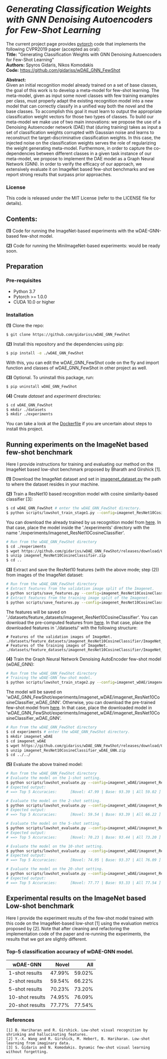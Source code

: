 # *Generating Classification Weights with GNN Denoising Autoencoders for Few-Shot Learning*

The current project page provides [pytorch](http://pytorch.org/) code that implements the following CVPR2019 paper (accepted as oral):   
**Title:**      "Generating Classification Weights with GNN Denoising Autoencoders for Few-Shot Learning"    
**Authors:**     Spyros Gidaris, Nikos Komodakis    
**Code:**        https://github.com/gidariss/wDAE_GNN_FewShot    

**Abstract:**  
Given an initial recognition model already trained on a set of base classes, the goal of this work is to develop a meta-model for few-shot learning. The meta-model, given as input some novel classes with few training examples per class, must properly adapt the existing recognition model into a new model that can correctly classify in a unified way both the novel and the base classes. To accomplish this goal it must learn to output the appropriate classification weight vectors for those two types of classes. To build our meta-model we make use of two main innovations: we propose the use of a Denoising Autoencoder network (DAE) that (during training) takes as input a set of classification weights corrupted with Gaussian noise and learns to reconstruct the target-discriminative classification weights. In this case, the injected noise on the classification weights serves the role of regularizing the weight generating meta-model. Furthermore, in order to capture the co-dependencies between different classes in a given task instance of our meta-model, we propose to implement the DAE model as a Graph Neural Network (GNN). In order to verify the efficacy of our approach, we extensively evaluate it on ImageNet based few-shot benchmarks and we report strong results that surpass prior approaches.


### License
This code is released under the MIT License (refer to the LICENSE file for details).

## Contents:
**(1)** Code for running the ImageNet-based experiments with the wDAE-GNN-based few-shot model.    

**(2)** Code for running the MiniImageNet-based experiments: would be ready soon.

## Preparation

### Pre-requisites
* Python 3.7
* Pytorch >= 1.0.0
* CUDA 10.0 or higher

### Installation

**(1)** Clone the repo:
```bash
$ git clone https://github.com/gidariss/wDAE_GNN_FewShot
```

**(2)** Install this repository and the dependencies using pip:
```bash
$ pip install -e ./wDAE_GNN_FewShot
```

With this, you can edit the wDAE_GNN_FewShot code on the fly and import function
and classes of wDAE_GNN_FewShot in other project as well.

**(3)** Optional. To uninstall this package, run:
```bash
$ pip uninstall wDAE_GNN_FewShot
```

**(4)** Create *dataset* and *experiment* directories:
```bash
$ cd wDAE_GNN_FewShot
$ mkdir ./datasets
$ mkdir ./experiments
```

You can take a look at the [Dockerfile](./Dockerfile) if you are uncertain about steps to install this project.

## Running experiments on the ImageNet based few-shot benchmark

Here I provide instructions for training and evaluating our method on the ImageNet based low-shot benchmark proposed by Bharath and Girshick [1].

**(1)** Download the ImageNet dataset and set in [imagenet_dataset.py](https://github.com/gidariss/wDAE_GNN_FewShot/blob/master/low_shot_learning/datasets/imagenet_dataset.py#L19) the path to where the dataset resides in your machine.

**(2)** Train a ResNet10 based recognition model with cosine similarity-based classifier [3]:     
```bash
$ cd wDAE_GNN_FewShot # enter the wDAE_GNN_FewShot directory.
$ python scripts/lowshot_train_stage1.py --config=imagenet_ResNet10CosineClassifier
```    
You can download the already trained by us recognition model from [here](https://github.com/gidariss/wDAE_GNN_FewShot/releases/download/0.1/imagenet_ResNet10CosineClassifier.zip). In that case, place the model inside the './experiments' directory with the name './experiments/imagenet_ResNet10CosineClassifier'.     
```bash
# Run from the wDAE_GNN_FewShot directory
$ cd ./experiments
$ wget https://github.com/gidariss/wDAE_GNN_FewShot/releases/download/0.1/imagenet_ResNet10CosineClassifier.zip
$ unzip imagenet_ResNet10CosineClassifier.zip
$ cd ..
```

**(3)** Extract and save the ResNet10 features (with the above mode; step (2)) from images of the ImageNet dataset:    
```bash
# Run from the wDAE_GNN_FewShot directory
# Extract features from the validation image split of the Imagenet.
$ python scripts/save_features.py --config=imagenet_ResNet10CosineClassifier --split='val'
# Extract features from the training image split of the Imagenet.
$ python scripts/save_features.py --config=imagenet_ResNet10CosineClassifier --split='train'
```   
The features will be saved on './datasets/feature_datasets/imagenet_ResNet10CosineClassifier'.
You can download the pre-computed features from [here](https://mega.nz/#!bsVlzQBR!MNADfBM4JX2KgWG13oL0pXhHCQqvkPRD4MfP_aUOtXg). In that case, place the downloaded features in './datasets/' with the following structure:
```
# Features of the validation images of ImageNet.    
./datasets/feature_datasets/imagenet_ResNet10CosineClassifier/ImageNet_val.h5
# Features of the training images of ImageNet.
./datasets/feature_datasets/imagenet_ResNet10CosineClassifier/ImageNet_train.h5
```


**(4)** Train the Graph Neural Network Denoising AutoEncoder few-shot model (wDAE_GNN):
```bash
# Run from the wDAE_GNN_FewShot directory
# Training the wDAE-GNN few-shot model.
$ python scripts/lowshot_train_stage2.py --config=imagenet_wDAE/imagenet_ResNet10CosineClassifier_wDAE_GNN
```    
The model will be saved on 'wDAE_GNN_FewShot/experiments/imagenet_wDAE/imagenet_ResNet10CosineClassifier_wDAE_GNN'.
Otherwise, you can download the pre-trained few-shot model from
[here](https://github.com/gidariss/wDAE_GNN_FewShot/releases/download/0.1/imagenet_ResNet10CosineClassifier_wDAE_GNN.zip).
In that case, place the downloaded model in
'wDAE_GNN_FewShot/experiments/imagenet_wDAE/imagenet_ResNet10CosineClassifier_wDAE_GNN'.
```bash
# Run from the wDAE_GNN_FewShot directory
$ cd experiments # enter the wDAE_GNN_FewShot directory.
$ mkdir imagenet_wDAE
$ cd imagenet_wDAE
$ wget https://github.com/gidariss/wDAE_GNN_FewShot/releases/download/0.1/imagenet_ResNet10CosineClassifier_wDAE_GNN.zip
$ unzip imagenet_ResNet10CosineClassifier_wDAE_GNN.zip
$ cd ../../
```


**(5)** Evaluate the above trained model:   
```bash
# Run from the wDAE_GNN_FewShot directory
# Evaluate the model on the 1-shot setting.
$ python scripts/lowshot_evaluate.py --config=imagenet_wDAE/imagenet_ResNet10CosineClassifier_wDAE_GNN --testset --nexemplars=1 --step_size=1.0
# Expected output:
# ==> Top 5 Accuracies:      [Novel: 47.99 | Base: 93.39 | All 59.02 ]

# Evaluate the model on the 2-shot setting.
$ python scripts/lowshot_evaluate.py --config=imagenet_wDAE/imagenet_ResNet10CosineClassifier_wDAE_GNN --testset --nexemplars=2 --step_size=1.0
# Expected output:
# ==> Top 5 Accuracies:      [Novel: 59.54 | Base: 93.39 | All 66.22 ]

# Evaluate the model on the 5-shot setting.
$ python scripts/lowshot_evaluate.py --config=imagenet_wDAE/imagenet_ResNet10CosineClassifier_wDAE_GNN --testset --nexemplars=5 --step_size=0.6
# Expected output:
# ==> Top 5 Accuracies:      [Novel: 70.23 | Base: 93.44 | All 73.20 ]

# Evaluate the model on the 10-shot setting.
$ python scripts/lowshot_evaluate.py --config=imagenet_wDAE/imagenet_ResNet10CosineClassifier_wDAE_GNN --testset --nexemplars=10 --step_size=0.4
# Expected output:
# ==> Top 5 Accuracies:      [Novel: 74.95 | Base: 93.37 | All 76.09 ]

# Evaluate the model on the 20-shot setting.
$ python scripts/lowshot_evaluate.py --config=imagenet_wDAE/imagenet_ResNet10CosineClassifier_wDAE_GNN --testset --nexemplars=20 --step_size=0.2
# Expected output:
# ==> Top 5 Accuracies:      [Novel: 77.77 | Base: 93.33 | All 77.54 ]
```

## Experimental results on the ImageNet based Low-shot benchmark

Here I provide the experiment results of the few-shot model trained with this code on the ImageNet-based low-shot [1] using the evaluation metrics proposed by [2].
Note that after cleaning and refactoring the implementation code of the paper
and re-running the experiments, the results that we got are slightly different.

### Top-5 classification accuracy of wDAE-GNN model.
| wDAE-GNN                             | Novel           | All             |
| ------------------------------------ | ---------------:|----------------:|
|  1-shot results                      | 47.99%          | 59.02%          |
|  2-shot results                      | 59.54%          | 66.22%          |
|  5-shot results                      | 70.23%          | 73.20%          |
| 10-shot results                      | 74.95%          | 76.09%          |
| 20-shot results                      | 77.77%          | 77.54%          |

### References
```
[1] B. Hariharan and R. Girshick. Low-shot visual recognition by shrinking and hallucinating features.
[2] Y.-X. Wang and R. Girshick, M. Hebert, B. Hariharan. Low-shot learning from imaginary data.
[3] S. Gidaris and N. Komodakis. Dynamic few-shot visual learning without forgetting.
```
